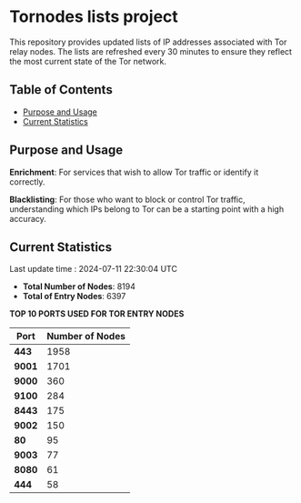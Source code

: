 # Tornodes lists project

This repository provides updated lists of IP addresses associated with Tor relay nodes. The lists are refreshed every 30 minutes to ensure they reflect the most current state of the Tor network.

## Table of Contents

- [Purpose and Usage](#purpose-and-usage)
- [Current Statistics](#current-statistics)


## Purpose and Usage

**Enrichment**: For services that wish to allow Tor traffic or identify it correctly.

**Blacklisting**: For those who want to block or control Tor traffic, understanding which IPs belong to Tor can be a starting point with a high accuracy.

## Current Statistics

Last update time : 2024-07-11 22:30:04 UTC

- **Total Number of Nodes**: 8194
- **Total of Entry Nodes**: 6397

**TOP 10 PORTS USED FOR TOR ENTRY NODES**

| **Port** | **Number of Nodes** |
|------|-----------------|
| **443**   | 1958  |
| **9001**   | 1701  |
| **9000**   | 360  |
| **9100**   | 284  |
| **8443**   | 175  |
| **9002**   | 150  |
| **80**   | 95  |
| **9003**   | 77  |
| **8080**   | 61  |
| **444**   | 58  |

